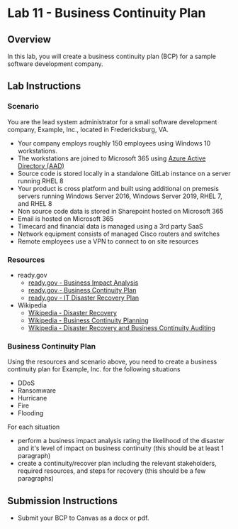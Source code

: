 # Lab 11 - Business Continuity Plan

## Overview
In this lab, you will create a business continuity plan (BCP) for a sample software development company.

## Lab Instructions

### Scenario

You are the lead system administrator for a small software development company, Example, Inc., located in Fredericksburg, VA. 
- Your company employs roughly 150 employees using Windows 10 workstations.
- The workstations are joined to Microsoft 365 using [Azure Active Directory (AAD)](https://docs.microsoft.com/en-us/azure/active-directory/fundamentals/active-directory-whatis)
- Source code is stored locally in a standalone GitLab instance on a server running RHEL 8
- Your product is cross platform and built using additional on premesis servers running Windows Server 2016, Windows Server 2019, RHEL 7, and RHEL 8
- Non source code data is stored in Sharepoint hosted on Microsoft 365
- Email is hosted on Microsoft 365
- Timecard and financial data is managed using a 3rd party SaaS
- Network equipment consists of managed Cisco routers and switches
- Remote employees use a VPN to connect to on site resources

### Resources
- ready.gov
    - [ready.gov - Business Impact Analysis](https://www.ready.gov/business-impact-analysis)
    - [ready.gov - Business Continuity Plan](https://www.ready.gov/business-continuity-plan)
    - [ready.gov - IT Disaster Recovery Plan](https://www.ready.gov/it-disaster-recovery-plan)
- Wikipedia
    - [Wikipedia - Disaster Recovery](https://en.wikipedia.org/wiki/Disaster_recovery)
    - [Wikipedia - Business Continuity Planning](https://en.wikipedia.org/wiki/Business_continuity_planning)
    - [Wikipedia - Disaster Recovery and Business Continuity Auditing](https://en.wikipedia.org/wiki/Disaster_recovery_and_business_continuity_auditing)

### Business Continuity Plan
Using the resources and scenario above, you need to create a business continuity plan for Example, Inc. for the following situations
- DDoS
- Ransomware
- Hurricane
- Fire
- Flooding

For each situation
- perform a business impact analysis rating the likelihood of the disaster and it's level of impact on business continuity (this should be at least 1 paragraph)
- create a continuity/recover plan including the relevant stakeholders, required resources, and steps for recovery (this should be a few paragraphs)

## Submission Instructions

- Submit your BCP to Canvas as a docx or pdf.

